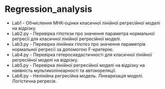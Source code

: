# Regression_analysis
* Lab1 - Обчислення МНК-оцінки класичної лінійної регресійної моделі на відрізку.
* Lab2.py - Перевірка гіпотези про значення параметра нормальної регресії для класичної лінійної регресійної моделі.
* Lab3.py - Перевірка лінійних гіпотез про значення параметрів нормальної регресії за допомогою F-критерію.
* Lab4.py - Перевірка гетероскедастичності для класичної лінійної регресійної моделі на відрізку.
* Lab5.py - Перевірка лінійної регресійної моделі на відрізку на наявність мультиколінеарності та автокореляції.
* Lab6.py - Нелінійна регресійна модель. Лінеаризація моделі. Логістична регресія.
